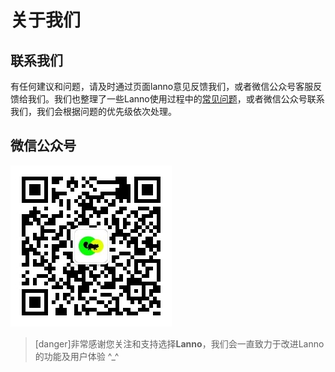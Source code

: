 # 关于我们

## 联系我们
有任何建议和问题，请及时通过页面lanno意见反馈我们，或者微信公众号客服反馈给我们。我们也整理了一些Lanno使用过程中的[常见问题](/README.md)，或者微信公众号联系我们，我们会根据问题的优先级依次处理。


## 微信公众号

![img](../images/qrcode.jpg)

>[danger]非常感谢您关注和支持选择**Lanno**，我们会一直致力于改进Lanno的功能及用户体验 ^\_^